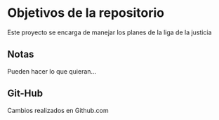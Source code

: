 # Objetivos de la repositorio

Este proyecto se encarga de manejar los planes de la liga de la justicia


## Notas

Pueden hacer lo que quieran...

## Git-Hub

Cambios realizados en Github.com
